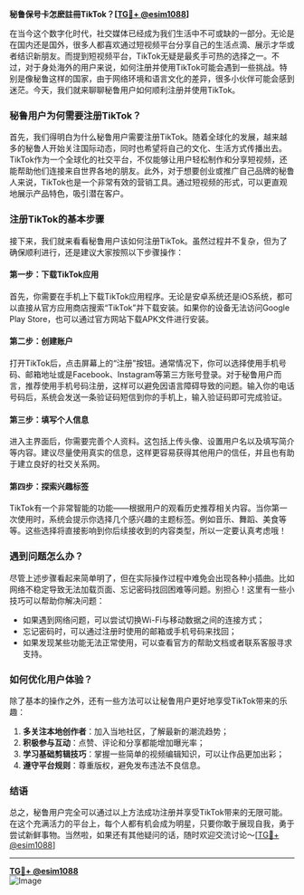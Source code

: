 **秘鲁保号卡怎麽註冊TikTok？[[TG💪+ @esim1088](https://t.me/s/esim1088)]**

在当今这个数字化时代，社交媒体已经成为我们生活中不可或缺的一部分。无论是在国内还是国外，很多人都喜欢通过短视频平台分享自己的生活点滴、展示才华或者结识新朋友。而提到短视频平台，TikTok无疑是最炙手可热的选择之一。不过，对于身处海外的用户来说，如何注册并使用TikTok可能会遇到一些挑战。特别是像秘鲁这样的国家，由于网络环境和语言文化的差异，很多小伙伴可能会感到迷茫。今天，我们就来聊聊秘鲁用户如何顺利注册并使用TikTok。

### 秘鲁用户为何需要注册TikTok？

首先，我们得明白为什么秘鲁用户需要注册TikTok。随着全球化的发展，越来越多的秘鲁人开始关注国际动态，同时也希望将自己的文化、生活方式传播出去。TikTok作为一个全球化的社交平台，不仅能够让用户轻松制作和分享短视频，还能帮助他们连接来自世界各地的朋友。此外，对于想要创业或推广自己品牌的秘鲁人来说，TikTok也是一个非常有效的营销工具。通过短视频的形式，可以更直观地展示产品特色，吸引潜在客户。

### 注册TikTok的基本步骤

接下来，我们就来看看秘鲁用户该如何注册TikTok。虽然过程并不复杂，但为了确保顺利进行，还是建议大家按照以下步骤操作：

#### 第一步：下载TikTok应用
首先，你需要在手机上下载TikTok应用程序。无论是安卓系统还是iOS系统，都可以直接从官方应用商店搜索“TikTok”并下载安装。如果你的设备无法访问Google Play Store，也可以通过官方网站下载APK文件进行安装。

#### 第二步：创建账户
打开TikTok后，点击屏幕上的“注册”按钮。通常情况下，你可以选择使用手机号码、邮箱地址或是Facebook、Instagram等第三方账号登录。对于秘鲁用户而言，推荐使用手机号码注册，这样可以避免因语言障碍导致的问题。输入你的电话号码后，系统会发送一条验证码短信到你的手机上，输入验证码即可完成验证。

#### 第三步：填写个人信息
进入主界面后，你需要完善个人资料。这包括上传头像、设置用户名以及填写简介等内容。建议尽量使用真实的信息，这样更容易获得其他用户的信任，并且也有助于建立良好的社交关系网。

#### 第四步：探索兴趣标签
TikTok有一个非常智能的功能——根据用户的观看历史推荐相关内容。当你第一次使用时，系统会提示你选择几个感兴趣的主题标签。例如音乐、舞蹈、美食等等。这些选择将直接影响到你后续接收到的内容类型，所以一定要认真考虑哦！

### 遇到问题怎么办？

尽管上述步骤看起来简单明了，但在实际操作过程中难免会出现各种小插曲。比如网络不稳定导致无法加载页面、忘记密码找回困难等问题。别担心！这里有一些小技巧可以帮助你解决问题：

- 如果遇到网络问题，可以尝试切换Wi-Fi与移动数据之间的连接方式；
- 忘记密码时，可以通过注册时使用的邮箱或手机号码来找回；
- 如果发现某些功能无法正常使用，可以查看官方的帮助文档或者联系客服寻求支持。

### 如何优化用户体验？

除了基本的操作之外，还有一些方法可以让秘鲁用户更好地享受TikTok带来的乐趣：

1. **多关注本地创作者**：加入当地社区，了解最新的潮流趋势；
2. **积极参与互动**：点赞、评论和分享都能增加曝光率；
3. **学习基础剪辑技巧**：掌握一些简单的视频编辑知识，可以让作品更加出彩；
4. **遵守平台规则**：尊重版权，避免发布违法不良信息。

### 结语

总之，秘鲁用户完全可以通过以上方法成功注册并享受TikTok带来的无限可能。在这个充满活力的平台上，每个人都有机会成为明星，只要你敢于展现自我，勇于尝试新鲜事物。当然啦，如果还有其他疑问的话，随时欢迎交流讨论～[[TG💪+ @esim1088](https://t.me/s/esim1088)]

---

**[TG💪+ @esim1088](https://t.me/s/esim1088)**  
![Image](https://i.postimg.cc/4NQfJmqS/Snipaste-2025-05-13-00-14-12.png)